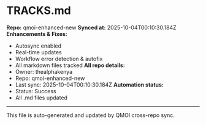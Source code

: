 # TRACKS.md

**Repo:** qmoi-enhanced-new
**Synced at:** 2025-10-04T00:10:30.184Z
**Enhancements & Fixes:**
- Autosync enabled
- Real-time updates
- Workflow error detection & autofix
- All markdown files tracked
**All repo details:**
- Owner: thealphakenya
- Repo: qmoi-enhanced-new
- Last sync: 2025-10-04T00:10:30.184Z
**Automation status:**
- Status: Success
- All .md files updated
---
This file is auto-generated and updated by QMOI cross-repo sync.

